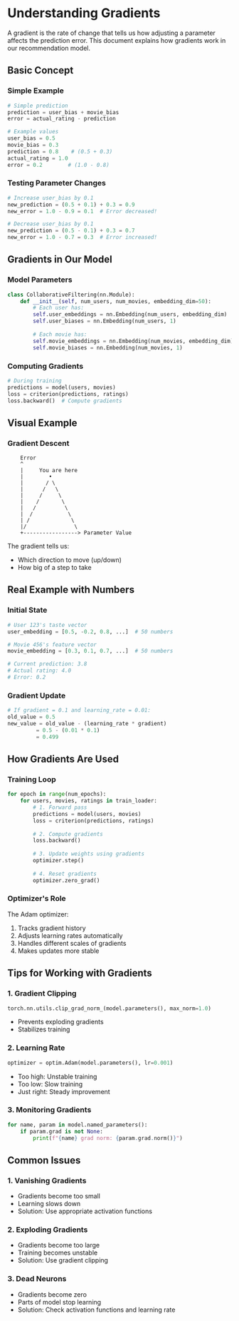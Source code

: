 # Understanding Gradients

A gradient is the rate of change that tells us how adjusting a parameter affects the prediction error. This document explains how gradients work in our recommendation model.

## Basic Concept

### Simple Example
```python
# Simple prediction
prediction = user_bias + movie_bias
error = actual_rating - prediction

# Example values
user_bias = 0.5
movie_bias = 0.3
prediction = 0.8    # (0.5 + 0.3)
actual_rating = 1.0
error = 0.2        # (1.0 - 0.8)
```

### Testing Parameter Changes
```python
# Increase user_bias by 0.1
new_prediction = (0.5 + 0.1) + 0.3 = 0.9
new_error = 1.0 - 0.9 = 0.1  # Error decreased!

# Decrease user_bias by 0.1
new_prediction = (0.5 - 0.1) + 0.3 = 0.7
new_error = 1.0 - 0.7 = 0.3  # Error increased!
```

## Gradients in Our Model

### Model Parameters
```python
class CollaborativeFiltering(nn.Module):
    def __init__(self, num_users, num_movies, embedding_dim=50):
        # Each user has:
        self.user_embeddings = nn.Embedding(num_users, embedding_dim)
        self.user_biases = nn.Embedding(num_users, 1)
        
        # Each movie has:
        self.movie_embeddings = nn.Embedding(num_movies, embedding_dim)
        self.movie_biases = nn.Embedding(num_movies, 1)
```

### Computing Gradients
```python
# During training
predictions = model(users, movies)
loss = criterion(predictions, ratings)
loss.backward()  # Compute gradients
```

## Visual Example

### Gradient Descent
```
    Error
    ^
    |     You are here
    |        •
    |       / \
    |      /   \
    |     /     \
    |    /       \
    |   /         \
    |  /           \
    | /             \
    |/               \
    +-----------------> Parameter Value
```

The gradient tells us:
- Which direction to move (up/down)
- How big of a step to take

## Real Example with Numbers

### Initial State
```python
# User 123's taste vector
user_embedding = [0.5, -0.2, 0.8, ...]  # 50 numbers

# Movie 456's feature vector
movie_embedding = [0.3, 0.1, 0.7, ...]  # 50 numbers

# Current prediction: 3.8
# Actual rating: 4.0
# Error: 0.2
```

### Gradient Update
```python
# If gradient = 0.1 and learning_rate = 0.01:
old_value = 0.5
new_value = old_value - (learning_rate * gradient)
         = 0.5 - (0.01 * 0.1)
         = 0.499
```

## How Gradients Are Used

### Training Loop
```python
for epoch in range(num_epochs):
    for users, movies, ratings in train_loader:
        # 1. Forward pass
        predictions = model(users, movies)
        loss = criterion(predictions, ratings)
        
        # 2. Compute gradients
        loss.backward()
        
        # 3. Update weights using gradients
        optimizer.step()
        
        # 4. Reset gradients
        optimizer.zero_grad()
```

### Optimizer's Role
The Adam optimizer:
1. Tracks gradient history
2. Adjusts learning rates automatically
3. Handles different scales of gradients
4. Makes updates more stable

## Tips for Working with Gradients

### 1. Gradient Clipping
```python
torch.nn.utils.clip_grad_norm_(model.parameters(), max_norm=1.0)
```
- Prevents exploding gradients
- Stabilizes training

### 2. Learning Rate
```python
optimizer = optim.Adam(model.parameters(), lr=0.001)
```
- Too high: Unstable training
- Too low: Slow training
- Just right: Steady improvement

### 3. Monitoring Gradients
```python
for name, param in model.named_parameters():
    if param.grad is not None:
        print(f"{name} grad norm: {param.grad.norm()}")
```

## Common Issues

### 1. Vanishing Gradients
- Gradients become too small
- Learning slows down
- Solution: Use appropriate activation functions

### 2. Exploding Gradients
- Gradients become too large
- Training becomes unstable
- Solution: Use gradient clipping

### 3. Dead Neurons
- Gradients become zero
- Parts of model stop learning
- Solution: Check activation functions and learning rate 